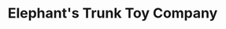 ---
title: "Elephant's Trunk Toy Company"
url: /eugene/elephants-trunk-toy-company/
shop: Spielzeug
---